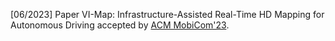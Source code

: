 [06/2023] Paper VI-Map: Infrastructure-Assisted Real-Time HD Mapping for Autonomous Driving accepted by [ACM MobiCom'23](https://sigmobile.org/mobicom/2023/).